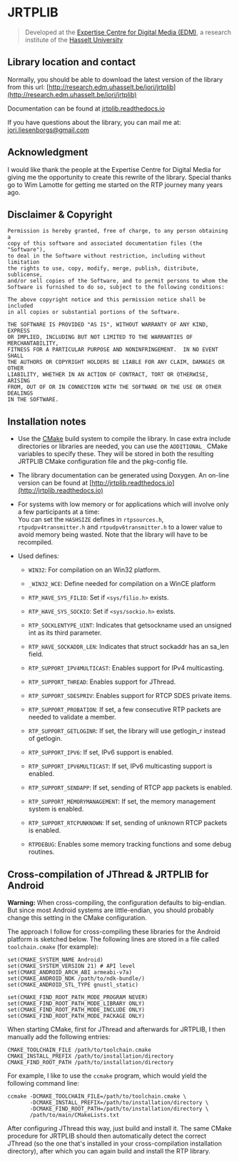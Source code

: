 JRTPLIB
=======

> Developed at the [Expertise Centre for Digital Media (EDM)](http://www.edm.uhasselt.be),
> a research institute of the [Hasselt University](http://www.uhasselt.be)

Library location and contact
----------------------------

Normally, you should be able to download the latest version of the library
from this url: [http://research.edm.uhasselt.be/jori/jrtplib](http://research.edm.uhasselt.be/jori/jrtplib)

Documentation can be found at [jrtplib.readthedocs.io](http://jrtplib.readthedocs.io)

If you have questions about the library, you can mail me at:
[jori.liesenborgs@gmail.com](mailto:jori.liesenborgs@gmail.com)

Acknowledgment
--------------

I would like thank the people at the Expertise Centre for Digital Media
for giving me the opportunity to create this rewrite of the library.
Special thanks go to Wim Lamotte for getting me started on the RTP
journey many years ago.

Disclaimer & Copyright
----------------------

    Permission is hereby granted, free of charge, to any person obtaining a
    copy of this software and associated documentation files (the "Software"),
    to deal in the Software without restriction, including without limitation
    the rights to use, copy, modify, merge, publish, distribute, sublicense,
    and/or sell copies of the Software, and to permit persons to whom the
    Software is furnished to do so, subject to the following conditions:

    The above copyright notice and this permission notice shall be included
    in all copies or substantial portions of the Software.

    THE SOFTWARE IS PROVIDED "AS IS", WITHOUT WARRANTY OF ANY KIND, EXPRESS
    OR IMPLIED, INCLUDING BUT NOT LIMITED TO THE WARRANTIES OF MERCHANTABILITY,
    FITNESS FOR A PARTICULAR PURPOSE AND NONINFRINGEMENT.  IN NO EVENT SHALL
    THE AUTHORS OR COPYRIGHT HOLDERS BE LIABLE FOR ANY CLAIM, DAMAGES OR OTHER
    LIABILITY, WHETHER IN AN ACTION OF CONTRACT, TORT OR OTHERWISE, ARISING
    FROM, OUT OF OR IN CONNECTION WITH THE SOFTWARE OR THE USE OR OTHER DEALINGS
    IN THE SOFTWARE.

Installation notes
------------------

* Use the [CMake](https://cmake.org/) build system to compile the library. 
  In case extra include directories or libraries are needed, you can use the 
  `ADDITIONAL_` CMake variables to specify these. They will be stored in both 
  the resulting JRTPLIB CMake configuration file and the pkg-config file.

* The library documentation can be generated using Doxygen. An on-line
  version can be found at [http://jrtplib.readthedocs.io](http://jrtplib.readthedocs.io)

* For systems with low memory or for applications which will involve only
  a few participants at a time:  
  You can set the `HASHSIZE` defines in `rtpsources.h`, `rtpudpv4transmitter.h`
  and `rtpudpv6transmitter.h` to a lower value to avoid memory being wasted.
  Note that the library will have to be recompiled.

* Used defines:

    - `WIN32`: For compilation on an Win32 platform.

    - `_WIN32_WCE`: Define needed for compilation on a WinCE platform

    - `RTP_HAVE_SYS_FILIO`:  Set if `<sys/filio.h>` exists.

    - `RTP_HAVE_SYS_SOCKIO`: Set if `<sys/sockio.h>` exists.

    - `RTP_SOCKLENTYPE_UINT`: Indicates that getsockname used an unsigned int 
      as its third parameter.

    - `RTP_HAVE_SOCKADDR_LEN`: Indicates that struct sockaddr has an sa_len 
      field.

    - `RTP_SUPPORT_IPV4MULTICAST`: Enables support for IPv4 multicasting.

    - `RTP_SUPPORT_THREAD`: Enables support for JThread.

    - `RTP_SUPPORT_SDESPRIV`: Enables support for RTCP SDES private items.

    - `RTP_SUPPORT_PROBATION`: If set, a few consecutive RTP packets are 
      needed to validate a member.

    - `RTP_SUPPORT_GETLOGINR`: If set, the library will use getlogin_r instead
      of getlogin.

    - `RTP_SUPPORT_IPV6`: If set, IPv6 support is enabled.

    - `RTP_SUPPORT_IPV6MULTICAST`: If set, IPv6 multicasting support is enabled.

    - `RTP_SUPPORT_SENDAPP`: If set, sending of RTCP app packets is enabled.

    - `RTP_SUPPORT_MEMORYMANAGEMENT`: If set, the memory management system is 
      enabled.

    - `RTP_SUPPORT_RTCPUNKNOWN`: If set, sending of unknown RTCP packets is 
      enabled.

    - `RTPDEBUG`: Enables some memory tracking functions and some debug 
      routines.
    
Cross-compilation of JThread & JRTPLIB for Android
--------------------------------------------------

**Warning:** When cross-compiling, the configuration defaults to big-endian.
But since most Android systems are little-endian, you should probably change
this setting in the CMake configuration.

The approach I follow for cross-compiling these libraries for the Android
platform is sketched below. The following lines are stored in a file called 
`toolchain.cmake` (for example):

    set(CMAKE_SYSTEM_NAME Android)
    set(CMAKE_SYSTEM_VERSION 21) # API level
    set(CMAKE_ANDROID_ARCH_ABI armeabi-v7a)
    set(CMAKE_ANDROID_NDK /path/to/ndk-bundle/)
    set(CMAKE_ANDROID_STL_TYPE gnustl_static)
    
    set(CMAKE_FIND_ROOT_PATH_MODE_PROGRAM NEVER)
    set(CMAKE_FIND_ROOT_PATH_MODE_LIBRARY ONLY)
    set(CMAKE_FIND_ROOT_PATH_MODE_INCLUDE ONLY)
    set(CMAKE_FIND_ROOT_PATH_MODE_PACKAGE ONLY)
    
When starting CMake, first for JThread and afterwards for JRTPLIB, I then manually 
add the following entries:

    CMAKE_TOOLCHAIN_FILE /path/to/toolchain.cmake
    CMAKE_INSTALL_PREFIX /path/to/installation/directory
    CMAKE_FIND_ROOT_PATH /path/to/installation/directory

For example, I like to use the `ccmake` program, which would yield
the following command line:

    ccmake -DCMAKE_TOOLCHAIN_FILE=/path/to/toolchain.cmake \
           -DCMAKE_INSTALL_PREFIX=/path/to/installation/directory \
           -DCMAKE_FIND_ROOT_PATH=/path/to/installation/directory \
           /path/to/main/CMakeLists.txt

After configuring JThread this way, just build and install it. The same CMake
procedure for JRTPLIB should then automatically detect the correct JThread
(so the one that's installed in your cross-compilation installation directory),
after which you can again build and install the RTP library.
